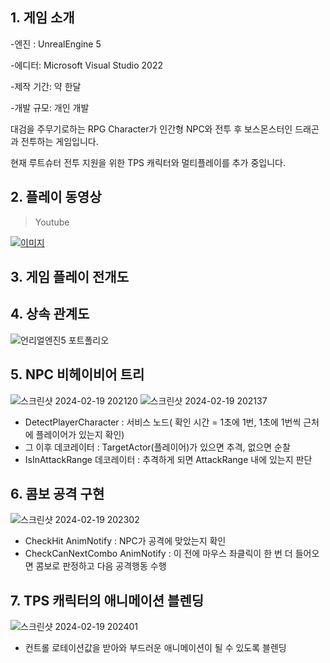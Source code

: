 ## 1. 게임 소개

-엔진 : UnrealEngine 5

-에디터: Microsoft Visual Studio 2022

-제작 기간: 약 한달

-개발 규모: 개인 개발

대검을 주무기로하는 RPG Character가 인간형 NPC와 전투 후 보스몬스터인 드래곤과 전투하는 게임입니다.

현재 루트슈터 전투 지원을 위한 TPS 캐릭터와 멀티플레이를 추가 중입니다.

## 2. 플레이 동영상

>Youtube

[![이미지](http://img.youtube.com/vi/06UD-kbT6r4/0.jpg)](https://youtu.be/06UD-kbT6r4)

## 3. 게임 플레이 전개도 


## 4. 상속 관계도
![언리얼엔진5 포트폴리오](https://github.com/kazzha/SwordOrGun/assets/137769077/bf5431e1-0459-40df-9dfe-a62f7ef9fcab)

## 5. NPC 비헤이비어 트리
![스크린샷 2024-02-19 202120](https://github.com/kazzha/SwordOrGun/assets/137769077/a5671c5b-8115-4887-bc37-7ca0811266be)
![스크린샷 2024-02-19 202137](https://github.com/kazzha/SwordOrGun/assets/137769077/b7680041-45c2-4ff7-9d96-b06936ab6bf0)
* DetectPlayerCharacter : 서비스 노드( 확인 시간 = 1초에 1번, 1초에 1번씩 근처에 플레이어가 있는지 확인)
* 그 이후 데코레이터 : TargetActor(플레이어)가 있으면 추격, 없으면 순찰
* IsInAttackRange 데코레이터 : 추격하게 되면 AttackRange 내에 있는지 판단

## 6. 콤보 공격 구현
![스크린샷 2024-02-19 202302](https://github.com/kazzha/SwordOrGun/assets/137769077/e9a1d225-5f14-44d4-b3d5-bd6ef9e05321)

* CheckHit AnimNotify : NPC가 공격에 맞았는지 확인
* CheckCanNextCombo AnimNotify : 이 전에 마우스 좌클릭이 한 번 더 들어오면 콤보로 판정하고 다음 공격행동 수행

## 7. TPS 캐릭터의 애니메이션 블렌딩
![스크린샷 2024-02-19 202401](https://github.com/kazzha/SwordOrGun/assets/137769077/4c5044d7-5e80-42ab-bdaf-f8d7a3b06966)
* 컨트롤 로테이션값을 받아와 부드러운 애니메이션이 될 수 있도록 블렌딩
